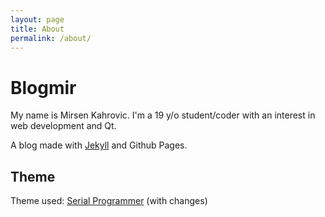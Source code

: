 ```yaml
---
layout: page
title: About
permalink: /about/
---
```

# Blogmir

My name is Mirsen Kahrovic. I'm a 19 y/o student/coder with an interest in web development and Qt.

A blog made with [Jekyll](https://jekyllrb.com/) and Github Pages.

## Theme

Theme used: [Serial Programmer](https://github.com/sharadcodes/jekyll-theme-serial-programmer) (with changes)
